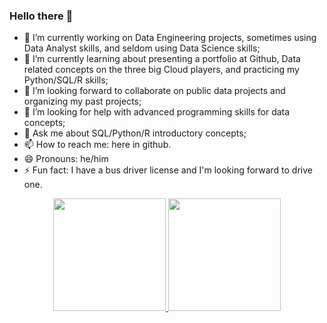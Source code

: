 ### Hello there 👋

- 🔭 I’m currently working on Data Engineering projects, sometimes using Data Analyst skills, and seldom using Data Science skills;
- 🌱 I’m currently learning about presenting a portfolio at Github, Data related concepts on the three big Cloud players, and practicing my Python/SQL/R skills;
- 👯 I’m looking forward to collaborate on public data projects and organizing my past projects;
- 🤔 I’m looking for help with advanced programming skills for data concepts;
- 💬 Ask me about SQL/Python/R introductory concepts;
- 📫 How to reach me: here in github.
- 😄 Pronouns: he/him
- ⚡ Fun fact: I have a bus driver license and I'm looking forward to drive one.


<div align="center">
  <a href="https://github.com/danielfsilva88">
  <img height="180em" src="https://github-readme-stats.vercel.app/api?username=danielfsilva88&show_icons=true&theme=dracula&include_all_commits=true&count_private=true"/>
  <img height="180em" src="https://github-readme-stats.vercel.app/api/top-langs/?username=danielfsilva88&layout=compact&langs_count=5&theme=dracula"/>
</div>
